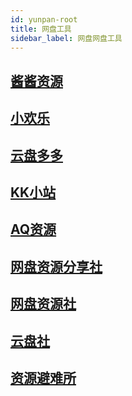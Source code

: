 ```yaml
---
id: yunpan-root
title: 网盘工具
sidebar_label: 网盘网盘工具
---
```

## [酱酱资源](http://wpxj.ewp.cc/)


## [小欢乐](https://www.xiaohuanle.com/)


## [云盘多多](https://yunpanduoduo.com/)


## [KK小站](https://kkxz.vip/)


## [AQ资源](https://wpzy.cc/)


## [网盘资源分享社](https://bbs.77zys.com/)


## [网盘资源社](https://www.wpzyk.cn/)



## [云盘社](https://pan.ifun.cool/)


## [资源避难所](https://daiguaji.com/)





